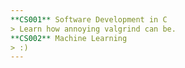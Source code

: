 ```yaml
---
**CS001** Software Development in C
> Learn how annoying valgrind can be.  
**CS002** Machine Learning
> :)
---
```

